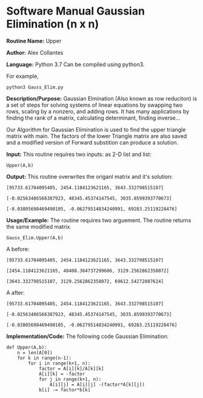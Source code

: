# Software Manual Gaussian Elimination (n x n)
**Routine Name:** Upper
 
**Author:** Alex Collantes
 
**Language:** Python 3.7 Can be compiled using python3.

For example,

`python3 Gauss_Elim.py`

**Description/Purpose:** Gaussian Elmination (Also known as row reduciton) is a set of steps for solving systems of linear equations by swapping two rows, scaling by a nonzero, and adding rows. It has many applications by finding the rank of a matrix, calculating determinant, finding inverse...

Our Algorithm for Gaussian Elimination is used to find the upper triangle matrix with main. The factors of the lower Triangle matrix are also saved and a modified version of Forward substition can produce a solution.


**Input:** This routine requires two inputs: as 2-D list and list: 

`Upper(A,b)`


**Output:** This routine overwrites the origanl matrix and it's solution:
 
 ```
[95733.61704095405, 2454.1184123621165, 3643.332798515107]

[-0.02563486566387923, 48345.45374147545, 3035.8599393770673]

[-0.03805698469490105, -0.06279514834240991, 69283.25119228476]

 ```

**Usage/Example:** The routine requires two arguement. The routine returns the same modified matrix.

```python3
Gauss_Elim.Upper(A,b)
 ```

A before:


```
[95733.61704095405, 2454.1184123621165, 3643.332798515107]

[2454.1184123621165, 48408.364737299606, 3129.2562862358072]

[3643.332798515107, 3129.2562862358072, 69612.54272807624]
```

A after:

```
[95733.61704095405, 2454.1184123621165, 3643.332798515107]

[-0.02563486566387923, 48345.45374147545, 3035.8599393770673]

[-0.03805698469490105, -0.06279514834240991, 69283.25119228476]
```

**Implementation/Code:** The following code Gaussian Elimination:

```python3 
def Upper(A,b):
    n = len(A[0])
    for k in range(n-1):
        for i in range(k+1, n):
            factor = A[i][k]/A[k][k]
            A[i][k] = -factor
            for j in range(k+1, n):
                A[i][j] = A[i][j] -(factor*A[k][j])
            b[i] -= factor*b[k]

```
